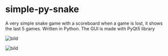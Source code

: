 # simple-py-snake
A very simple snake game with a scoreboard when a game is lost, it shows the last 5 games. Written in Python. The GUI is made with PyQt5 library



![bild](https://user-images.githubusercontent.com/97090119/230789859-0fc63240-946b-4b43-84f9-8c1f75cbfb58.png)


![bild](https://user-images.githubusercontent.com/97090119/230790875-b8ff779f-0b8b-48cc-8fc9-dd69c0256a24.png)

